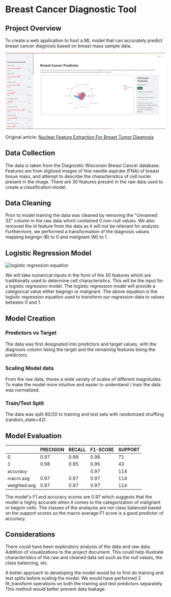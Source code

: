 # Breast Cancer Diagnostic Tool

## Project Overview
To create a web application to host a ML model that can accurately predict breast cancer diagnosis based on breast mass sample data.  

![application interface](https://github.com/IramHasan/machine-learning-projects/blob/main/cancer-tissue-predictor/assets/breast-cancer-predictor.PNG)  


Original article: [Nuclear Feature Extraction For Breast Tumor Diagnosis](https://www.semanticscholar.org/paper/Nuclear-feature-extraction-for-breast-tumor-Street-Wolberg/53f0fbb425bc14468eb3bf96b2e1d41ba8087f36)

## Data Collection
The data is taken from the Diagnostic Wisconsin Breast Cancer database.
Features are from digitzed images of fine needle aspirate (FNA) of breast tissue mass, and attempt to describe the characteristics of cell nuclei present in the image. There are 30 features present in the raw data used to create a classification model.

## Data Cleaning
Prior to model training the data was cleaned by removing the "Unnamed: 32" column in the raw data which contained 0 non-null values. We also removed the id feature from the data as it will not be relevant for analysis.
Furthermore, we performed a transformation of the diagnosis values mapping begnign (B) to 0 and malignant (M) to 1. 

## Logistic Regression Model
![logistic regression equation](https://github.com/user-attachments/assets/4588de16-3f27-4200-9aed-5c670754f05e)  

We will take numerical inputs in the form of the 30 features which are traditionally used to determine cell characteristics. This will be the input for a logistic regression model. The logistic regression model will provide a categorical value either begnign or malignant. 
The above equation is the logisitc regression equation used to transform our regression data to values between 0 and 1.

## Model Creation
### Predictors vs Target
The data was first designated into predictors and target values, with the diagnosis column being the target and the remaining features being the predictors.

### Scaling Model data
From the raw data, theres a wide variety of scales of different magnitudes. To make the model more intuitive and easier to understand / train the data was normalized.

### Train/Test Split
The data was split 80/20 to training and test sets with randomized shuffling (random_state=42).

## Model Evaluation
|              | PRECISION | RECALL | F1-SCORE | SUPPORT | 
|--------------|-----------|--------|----------|---------|
| 0            | 0.97      | 0.99   | 0.98     | 71      |
| 1            | 0.98      | 0.95   | 0.96     | 43      |
| accuracy     |           |        | 0.97     | 114     |
| macro avg    | 0.97      | 0.97   | 0.97     | 114     |
| weighted avg | 0.97      | 0.97   | 0.97     | 114     |

The model's F1 and accuracy scores are 0.97 which suggests that the model is highly accurate when it comes to the categorization of malignant or begnin cells. The classes of the analaysis are not class balanced based on the support scores so the macro average F1 score is a good predictor of accuracy. 

## Considerations
There could have been exploratory analysis of the data and raw data. Addition of visualizations to the project document. This could help illustrate characteristics of the raw and cleaned data set such as the null values, the class balancing, etc.

A better approach to developing the model would be to first do training and test splits before scaling the model. We would have performed 2 fit_transform operations on both the training and test predictors separately. This method would better prevent data leakage.
